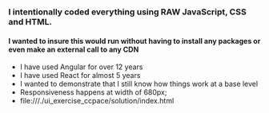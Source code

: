 ### I intentionally coded everything using RAW JavaScript, CSS and HTML. 
#### I wanted to insure this would run without having to install any packages or even make an external call to any CDN
- I have used Angular for over 12 years
- I have used React for almost 5 years
- I wanted to demonstrate that I still know how things work at a base level
- Responsiveness happens at width of 680px;
- file:///./ui_exercise_ccpace/solution/index.html
